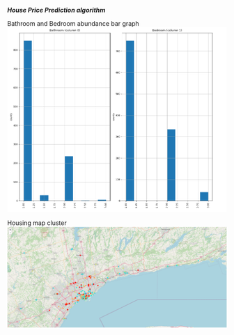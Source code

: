  ***House Price Prediction algorithm***


Bathroom and Bedroom abundance bar graph
<img src="images/git2.png">

Housing map cluster
<img src="images/git1.png">
